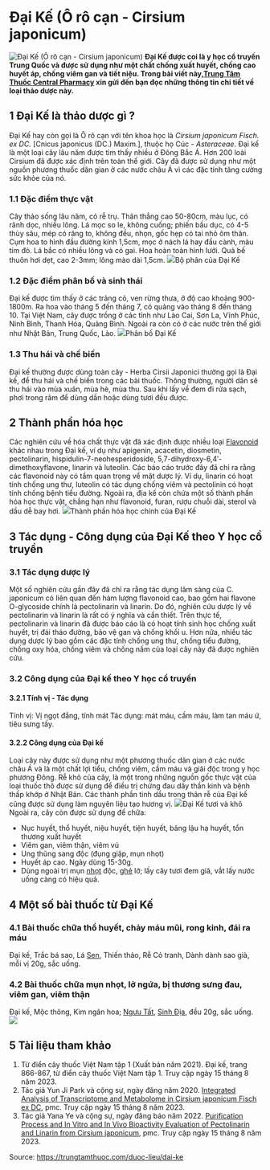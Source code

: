 # Đại Kế (Ô rô cạn - Cirsium japonicum)

![Đại Kế \(Ô rô cạn - Cirsium japonicum\)](https://trungtamthuoc.com/images/others/dai-ke-6-5654.jpg)
**Đại Kế được coi là y học cổ truyền Trung Quốc và được sử dụng như một chất chống xuất huyết, chống cao huyết áp, chống viêm gan và tiết niệu. Trong bài viết này,[Trung Tâm Thuốc Central Pharmacy](https://trungtamthuoc.com/ "Trung Tâm Thuốc Central Pharmacy") xin gửi đến bạn đọc những thông tin chi tiết về loại thảo dược này.**
##  1 Đại Kế là thảo dược gì ?
Đại Kế hay còn gọi là Ô rô cạn với tên khoa học là _Cirsium japonicum Fisch. ex DC._ [Cnicus japonicus (DC.) Maxim.], thuộc họ Cúc - _Asteraceae._
Đại kế là một loại cây lâu năm được tìm thấy nhiều ở Đông Bắc Á. Hơn 200 loài Cirsium đã được xác định trên toàn thế giới. Cây đã được sử dụng như một nguồn phương thuốc dân gian ở các nước châu Á vì các đặc tính tăng cường sức khỏe của nó.
### 1.1 Đặc điểm thực vật
Cây thảo sống lâu năm, có rễ trụ. Thân thẳng cao 50-80cm, màu lục, có rãnh dọc, nhiều lông. Lá mọc so le, không cuống; phiến bầu dục, có 4-5 thùy sâu, mép có răng to, không đều, nhọn, gốc hẹp có tai nhỏ ôm thân. Cụm hoa to hình đầu đường kính 1,5cm, mọc ở nách lá hay đầu cành, màu tím đỏ. Lá bắc có nhiều lông và có gai. Hoa hoàn toàn hình lưới. Quả bế thuôn hơi dẹt, cao 2-3mm; lông mào dài 1,5cm.
![](https://trungtamthuoc.com/images/item/dai-ke-2.jpg)Bộ phân của Đại Kế
### 1.2 Đặc điểm phân bố và sinh thái
Đại kế được tìm thấy ở các trảng cỏ, ven rừng thưa, ở độ cao khoảng 900-1800m. Ra hoa vào tháng 5 đến tháng 7, có quảng vào tháng 8 đến tháng 10. 
Tại Việt Nam, cây được trồng ở các tỉnh như Lào Cai, Sơn La, Vĩnh Phúc, Ninh Bình, Thanh Hóa, Quảng Bình. Ngoài ra còn có ở các nước trên thế giới như Nhật Bản, Trung Quốc, Lào.
![](https://trungtamthuoc.com/images/item/dai-ke-3.jpg)Phân bố Đại Kế
### 1.3 Thu hái và chế biến
Đại kế thường được dùng toàn cây - Herba Cirsii Japonici thường gọi là Đại kế, để thu hái và chế biến trong các bài thuốc. Thông thường, người dân sẽ thu hái vào mùa xuân, mùa hè, mùa thu. Sau khi lấy về đem đi rửa sạch, phơi trong râm để dùng dần hoặc dùng tươi đều được.
##  2 Thành phần hóa học
Các nghiên cứu về hóa chất thực vật đã xác định được nhiều loại [Flavonoid](https://trungtamthuoc.com/hoat-chat/flavonoid "Flavonoid") khác nhau trong Đại kế, ví dụ như apigenin, acacetin, diosmetin, pectolinarin, hispidulin-7-neohesperidoside, 5,7-dihydroxy-6,4′-dimethoxyflavone, linarin và luteolin. 
Các báo cáo trước đây đã chỉ ra rằng các flavonoid này có tầm quan trọng về mặt dược lý. Ví dụ, linarin có hoạt tính chống ung thư, luteolin có tác dụng chống viêm và pectolinin có hoạt tính chống bệnh tiểu đường.
Ngoài ra, địa kế còn chứa một số thành phần hóa học thực vật, chẳng hạn như flavonoid, furan, rượu chuỗi dài, sterol và dầu dễ bay hơi.
![](https://trungtamthuoc.com/images/item/dai-ke-4.jpg)Thành phần hóa học chính của Đại Kế
##  3 Tác dụng - Công dụng của Đại Kế theo Y học cổ truyền
### 3.1 Tác dụng dược lý
Một số nghiên cứu gần đây đã chỉ ra rằng tác dụng lâm sàng của C. japonicum có liên quan đến hàm lượng flavonoid cao, bao gồm hai flavone O-glycoside chính là pectolinarin và linarin. Do đó, nghiên cứu dược lý về pectolinarin và linarin là rất có ý nghĩa và cần thiết. Trên thực tế, pectolinarin và linarin đã được báo cáo là có hoạt tính sinh học chống xuất huyết, trị đái tháo đường, bảo vệ gan và chống khối u. 
Hơn nữa, nhiều tác dụng dược lý bao gồm các đặc tính chống ung thư, chống tiểu đường, chống oxy hóa, chống viêm và chống nấm của loại cây này đã được nghiên cứu. 
### 3.2 Công dụng của Đại kế theo Y học cổ truyền
#### 3.2.1 Tính vị - Tác dụng
Tính vị: Vị ngọt đắng, tính mát
Tác dụng: mát máu, cầm máu, làm tan máu ứ, tiêu sưng tấy.
#### 3.2.2 Công dụng của Đại kế
Loại cây này được sử dụng như một phương thuốc dân gian ở các nước châu Á và là một chất lợi tiểu, chống viêm, cầm máu và giải độc trong y học phương Đông.
Rễ khô của cây, là một trong những nguồn gốc thực vật của loại thuốc thô được sử dụng để điều trị chứng đau dây thần kinh và bệnh thấp khớp ở Nhật Bản. 
Các thành phần tinh dầu trong thân rễ của Đại kế cũng được sử dụng làm nguyên liệu tạo hương vị. 
![](https://trungtamthuoc.com/images/item/dai-ke-5.jpg)Đại Kế tươi và khô
Ngoài ra, cây còn được sử dụng để chữa:
  * Nục huyết, thổ huyết, niệu huyết, tiện huyết, băng lậu hạ huyết, tổn thương xuất huyết
  * Viêm gan, viêm thận, viêm vú
  * Ung thũng sang độc (đụng giập, mụn nhọt)
  * Huyết áp cao. Ngày dùng 15-30g.
  * Dùng ngoài trị mụn [nhọt](https://trungtamthuoc.com/bai-viet/nhot "nhọt") độc, [ghẻ](https://trungtamthuoc.com/bai-viet/benh-ghe "ghẻ") lở; lấy cây tươi đem giã, vắt lấy nước uống càng có hiệu quả.


##  4 Một số bài thuốc từ Đại Kế
### 4.1 Bài thuốc chữa thổ huyết, chảy máu mũi, rong kinh, đái ra máu
Đại kế, Trắc bá sao, Lá [Sen](https://trungtamthuoc.com/hoat-chat/sen "Sen"), Thiến thảo, Rễ Cỏ tranh, Dành dành sao già, mỗi vị 20g, sắc uống.
### 4.2 Bài thuốc chữa mụn nhọt, lở ngứa, bị thương sưng đau, viêm gan, viêm thận
Đại kế, Mộc thông, Kim ngân hoa; [Ngưu Tất](https://trungtamthuoc.com/hoat-chat/nguu-tat "Ngưu Tất"), [Sinh Địa](https://trungtamthuoc.com/hoat-chat/sinh-dia "Sinh Địa"), đều 20g, sắc uống.
![](https://trungtamthuoc.com/images/item/dai-ke-1.jpg)
##  5 Tài liệu tham khảo
  1. Từ điển cây thuốc Việt Nam tập 1 (Xuất bản năm 2021). Đại kế, trang 866-867, từ điển cây thuốc Việt Nam tập 1. Truy cập ngày 15 tháng 8 năm 2023.
  2. Tác giả Yun Ji Park và cộng sự, ngày đăng năm 2020. [Integrated Analysis of Transcriptome and Metabolome in Cirsium japonicum Fisch ex DC](https://www.ncbi.nlm.nih.gov/pmc/articles/PMC7675961/), pmc. Truy cập ngày 15 tháng 8 năm 2023.
  3. Tác giả Yana Ye và cộng sự, ngày đăng báo năm 2022. [Purification Process and In Vitro and In Vivo Bioactivity Evaluation of Pectolinarin and Linarin from Cirsium japonicum](https://www.ncbi.nlm.nih.gov/pmc/articles/PMC9780979/), pmc. Truy cập ngày 15 tháng 8 năm 2023. 




Source: https://trungtamthuoc.com/duoc-lieu/dai-ke